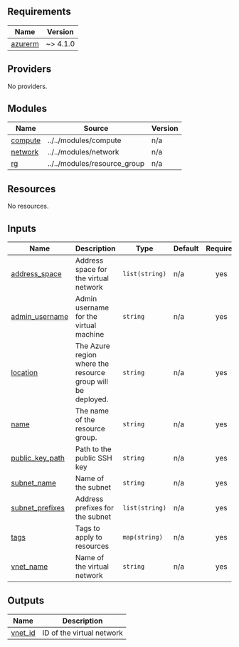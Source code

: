 <!-- BEGIN_TF_DOCS -->
## Requirements

| Name | Version |
|------|---------|
| <a name="requirement_azurerm"></a> [azurerm](#requirement\_azurerm) | ~> 4.1.0 |

## Providers

No providers.

## Modules

| Name | Source | Version |
|------|--------|---------|
| <a name="module_compute"></a> [compute](#module\_compute) | ../../modules/compute | n/a |
| <a name="module_network"></a> [network](#module\_network) | ../../modules/network | n/a |
| <a name="module_rg"></a> [rg](#module\_rg) | ../../modules/resource_group | n/a |

## Resources

No resources.

## Inputs

| Name | Description | Type | Default | Required |
|------|-------------|------|---------|:--------:|
| <a name="input_address_space"></a> [address\_space](#input\_address\_space) | Address space for the virtual network | `list(string)` | n/a | yes |
| <a name="input_admin_username"></a> [admin\_username](#input\_admin\_username) | Admin username for the virtual machine | `string` | n/a | yes |
| <a name="input_location"></a> [location](#input\_location) | The Azure region where the resource group will be deployed. | `string` | n/a | yes |
| <a name="input_name"></a> [name](#input\_name) | The name of the resource group. | `string` | n/a | yes |
| <a name="input_public_key_path"></a> [public\_key\_path](#input\_public\_key\_path) | Path to the public SSH key | `string` | n/a | yes |
| <a name="input_subnet_name"></a> [subnet\_name](#input\_subnet\_name) | Name of the subnet | `string` | n/a | yes |
| <a name="input_subnet_prefixes"></a> [subnet\_prefixes](#input\_subnet\_prefixes) | Address prefixes for the subnet | `list(string)` | n/a | yes |
| <a name="input_tags"></a> [tags](#input\_tags) | Tags to apply to resources | `map(string)` | n/a | yes |
| <a name="input_vnet_name"></a> [vnet\_name](#input\_vnet\_name) | Name of the virtual network | `string` | n/a | yes |

## Outputs

| Name | Description |
|------|-------------|
| <a name="output_vnet_id"></a> [vnet\_id](#output\_vnet\_id) | ID of the virtual network |
<!-- END_TF_DOCS -->